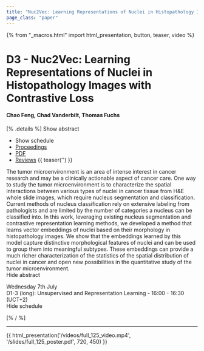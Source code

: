 ```yaml
---
title: "Nuc2Vec: Learning Representations of Nuclei in Histopathology Images with Contrastive Loss"
page_class: "paper"
---
```


{% from "_macros.html" import html_presentation, button, teaser, video %}

# D3 - Nuc2Vec: Learning Representations of Nuclei in Histopathology Images with Contrastive Loss

#### Chao Feng, Chad Vanderbilt, Thomas Fuchs

[% .details %]
<a class="toggle_visibility" data-selector=".abstract" data-level="3">Show abstract</a>
- <a class="toggle_visibility" data-selector=".schedule" data-level="3">Show schedule</a>
- <a href="">Proceedings</a>
- <a href="https://openreview.net/pdf?id=uLtYvtWw8PH">PDF</a>
- <a href="https://openreview.net/forum?id=uLtYvtWw8PH">Reviews</a>
{{ teaser('') }}

<p>
    <span class="abstract">
        The tumor microenvironment is an area of intense interest in cancer research and may be a clinically actionable aspect of cancer care. One way to study the tumor microenvironment is to characterize the spatial interactions between various types of nuclei in cancer tissue from H&E whole slide images, which require nucleus segmentation and classification. Current methods of nucleus classification rely on extensive labeling from pathologists and are limited by the number of categories a nucleus can be classified into. In this work, leveraging existing nucleus segmentation and contrastive representation learning methods, we developed a method that learns vector embeddings of nuclei based on their morphology in histopathology images. We show that the embeddings learned by this model capture distinctive morphological features of nuclei and can be used to group them into meaningful subtypes. These embeddings can provide a much richer characterization of the statistics of the spatial distribution of nuclei in cancer and open new possibilities in the quantitative study of the tumor microenvironment.
        <br>
        <span class="actions"><a class="toggle_visibility" data-level="2">Hide abstract</a></span>
    </span>
</p>

<p>
    <span class="schedule">
         Wednesday 7th July<br>D1-3 (long): Unsupervised and Representation Learning - 16:00 - 16:30 (UCT+2)
        <br>
        <span class="actions"><a class="toggle_visibility" data-level="2">Hide schedule</a></span>
    </span>
</p>

[% / %]


---

{{ html_presentation('/videos/full_125_video.mp4', '/slides/full_125_poster.pdf', 720, 450) }}